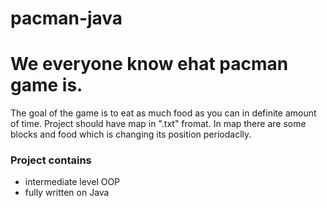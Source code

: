 # pacman-java

# We everyone know ehat pacman game is. 
  The goal of the game is to eat as much food as you can in definite amount of time. Project should have map in ".txt" fromat. In map there are some blocks and food which is changing its position periodaclly.


### Project contains
- intermediate level OOP
- fully written on Java
